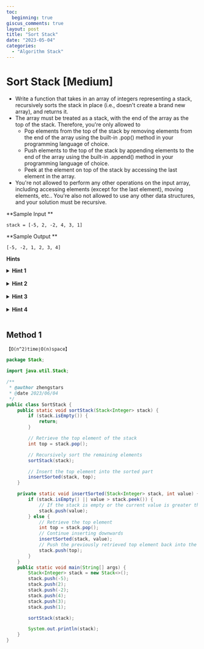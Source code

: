 ```yaml
---
toc:
  beginning: true
giscus_comments: true
layout: post
title: "Sort Stack"
date: "2023-05-04"
categories:
  - "Algorithm Stack"
---
```


# Sort Stack [Medium]

- Write a function that takes in an array of integers representing a stack, recursively sorts the stack in place (i.e., doesn't create a brand new array), and returns it.
- The array must be treated as a stack, with the end of the array as the top of the stack. Therefore, you're only allowed to
  - Pop elements from the top of the stack by removing elements from the end of the array using the built-in .pop() method in your programming language of choice.
  - Push elements to the top of the stack by appending elements to the end of the array using the built-in .append() method in your programming language of choice.
  - Peek at the element on top of the stack by accessing the last element in the array.
- You're not allowed to perform any other operations on the input array, including accessing elements (except for the last element), moving elements, etc.. You're also not allowed to use any other data structures, and your solution must be recursive.

**Sample Input **

```
stack = [-5, 2, -2, 4, 3, 1]
```

**Sample Output **

```
[-5, -2, 1, 2, 3, 4]
```



**Hints**
<br>

<details> <summary><b>Hint 1</b></summary>
    <br>
    <i><strong> If you had to insert a single item into an already sorted stack, all the while abiding by the constraints of this problem, how would you do that? </strong></i>
</details>



<br>

<details> <summary><b>Hint 2</b></summary>
    <br>
    <i><strong> Inserting a single item in an already sorted stack is fairly simple: you can pop elements off of the stack until you find an element that's smaller than or equal to the value that you want to add. Then, you can push that value on top of the stack and reinsert all the previously popped items back on top of the stack in the reverse order in which you popped them off. The resulting stack will still be sorted.</strong></i>
</details>

<br>



<details> <summary><b>Hint 3</b></summary>
    <br>
    <i><strong> You can easily insert multiple items in an already sorted stack by just repeatedly performing what's described in Hint #2. However, you'll need to have an already sorted stack. To get an already sorted stack, you'll need to pop all of the elements off the unsorted stack until it's eventually empty, and then you'll need to push all of the items back on the stack, inserting them in their sorted order one at a time.</strong></i>
</details>

<br>



<details> <summary><b>Hint 4</b></summary>
    <br>
    <i><strong> If you're thinking about Hint #3 recursively, the steps are the following:<br>
1. Pop an item from the top of the stack, and hold onto it in memory.<br>
2. Sort the rest of the stack. To do so, repeat step #1 until the stack is empty, at which point you've reached the base case since an empty stack is always sorted.<br>
3. Insert the most recently popped off item from step #1 back into the now sorted stack but in its proper sorted position. The first time that you reinsert an item, it'll be inserted in an empty stack.<br> </strong></i>
</details>

<br>

## Method 1

```tex
【O(n^2)time∣O(n)space】
```

```java
package Stack;

import java.util.Stack;

/**
 * @author zhengstars
 * @date 2023/06/04
 */
public class SortStack {
    public static void sortStack(Stack<Integer> stack) {
        if (stack.isEmpty()) {
            return;
        }

        // Retrieve the top element of the stack
        int top = stack.pop();

        // Recursively sort the remaining elements
        sortStack(stack);

        // Insert the top element into the sorted part
        insertSorted(stack, top);
    }

    private static void insertSorted(Stack<Integer> stack, int value) {
        if (stack.isEmpty() || value > stack.peek()) {
            // If the stack is empty or the current value is greater than the top element, insert directly
            stack.push(value);
        } else {
            // Retrieve the top element
            int top = stack.pop();
            // Continue inserting downwards
            insertSorted(stack, value);
            // Push the previously retrieved top element back into the stack
            stack.push(top);
        }
    }
    public static void main(String[] args) {
        Stack<Integer> stack = new Stack<>();
        stack.push(-5);
        stack.push(2);
        stack.push(-2);
        stack.push(4);
        stack.push(3);
        stack.push(1);

        sortStack(stack);

        System.out.println(stack);
    }
}

```


